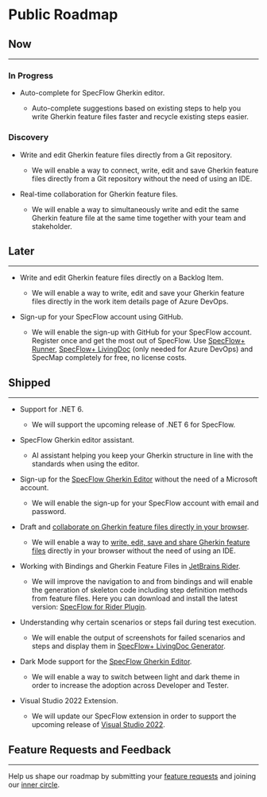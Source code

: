 # Public Roadmap

## Now

-------

### In Progress

- Auto-complete for SpecFlow Gherkin editor.

  - Auto-complete suggestions based on existing steps to help you write Gherkin feature files faster and recycle existing steps easier.

### Discovery
  
- Write and edit Gherkin feature files directly from a Git repository.
  
  - We will enable a way to connect, write, edit and save Gherkin feature files directly from a Git repository without the need of using an IDE.

- Real-time collaboration for Gherkin feature files.
  
  - We will enable a way to simultaneously write and edit the same Gherkin feature file at the same time together with your team and stakeholder.

## Later

-------

- Write and edit Gherkin feature files directly on a Backlog Item.

  - We will enable a way to write, edit and save your Gherkin feature files directly in the work item details page of Azure DevOps.

- Sign-up for your SpecFlow account using GitHub.

  - We will enable the sign-up with GitHub for your SpecFlow account. Register once and get the most out of SpecFlow. Use [SpecFlow+ Runner](https://specflow.org/plus/runner/), [SpecFlow+ LivingDoc](https://specflow.org/plus/livingdoc/) (only needed for Azure DevOps) and SpecMap completely for free, no license costs.

## Shipped

-------

- Support for .NET 6.

  - We will support the upcoming release of .NET 6 for SpecFlow.

- SpecFlow Gherkin editor assistant.

  - AI assistant helping you keep your Gherkin structure in line with the standards when using the editor.

- Sign-up for the [SpecFlow Gherkin Editor](https://app.specflow.org/gherkin-editor) without the need of a Microsoft account.

  - We will enable the sign-up for your SpecFlow account with email and password.

- Draft and [collaborate on Gherkin feature files directly in your browser](https://app.specflow.org/gherkin-editor).

  - We will enable a way to [write, edit, save and share Gherkin feature files](https://specflow.org/tools/online-gherkin-editor/) directly in your browser without the need of using an IDE.

- Working with Bindings and Gherkin Feature Files in [JetBrains Rider](https://www.jetbrains.com/rider/).

  - We will improve the navigation to and from bindings and will enable the generation of skeleton code including step definition methods from feature files. Here you can download and install the latest version: [SpecFlow for Rider Plugin](https://plugins.jetbrains.com/plugin/15957-specflow-for-rider/).

- Understanding why certain scenarios or steps fail during test execution.

  - We will enable the output of screenshots for failed scenarios and steps and display them in [SpecFlow+ LivingDoc Generator](https://docs.specflow.org/projects/specflow-livingdoc/en/latest/LivingDocGenerator/Generating-Documentation.html).

- Dark Mode support for the [SpecFlow Gherkin Editor](https://app.specflow.org/gherkin-editor).
  
  - We will enable a way to switch between light and dark theme in order to increase the adoption across Developer and Tester.

- Visual Studio 2022 Extension.

  - We will update our SpecFlow extension in order to support the upcoming release of [Visual Studio 2022](https://visualstudio.microsoft.com/vs/preview/vs2022/).

## Feature Requests and Feedback

-------

Help us shape our roadmap by submitting your [feature requests](https://support.specflow.org/hc/en-us/community/topics/360000519178-Feature-Requests) and joining our [inner circle](https://specflow.org/inner-circle).
